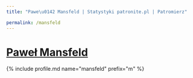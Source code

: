 ```yaml
---
title: "Pawe\u0142 Mansfeld | Statystyki patronite.pl | Patromierz"

permalink: /mansfeld
---
```


# [Paweł Mansfeld](https://patronite.pl/mansfeld)

{% include profile.md name="mansfeld" prefix="m" %}

